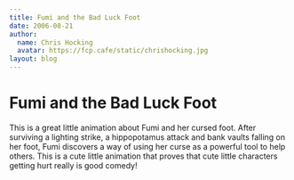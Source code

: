 ```yaml
---
title: Fumi and the Bad Luck Foot
date: 2006-08-21
author:
  name: Chris Hocking
  avatar: https://fcp.cafe/static/chrishocking.jpg
layout: blog
---
```

# Fumi and the Bad Luck Foot

This is a great little animation about Fumi and her cursed foot. After surviving a lighting strike, a hippopotamus attack and bank vaults falling on her foot, Fumi discovers a way of using her curse as a powerful tool to help others. This is a cute little animation that proves that cute little characters getting hurt really is good comedy!